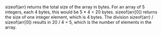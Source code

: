 sizeof(arr) returns the total size of the array in bytes. For an array of 5 integers, each 4 bytes, this would be 5 * 4 = 20 bytes.
sizeof(arr[0]) returns the size of one integer element, which is 4 bytes.
The division sizeof(arr) / sizeof(arr[0]) results in 20 / 4 = 5, which is the number of elements in the array.
